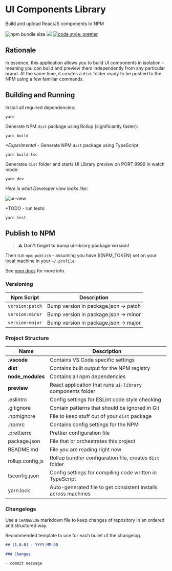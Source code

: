 # UI Components Library

Build and upload ReactJS components to NPM

![npm bundle size](https://img.shields.io/bundlephobia/min/ui-x-library) ![](https://img.shields.io/npm/l/ui-x-library) [![code style: prettier](https://img.shields.io/badge/code_style-prettier-ff69b4.svg)](https://github.com/prettier/prettier)

## Rationale

In essence, this application allows you to build UI components in isolation - meaning you can build and preview them independently from any particular brand. At the same time, it creates a `dist` folder ready to be pushed to the NPM using a few familiar commands.

## Building and Running

Install all required dependencies:

```
yarn
```

Generate NPM `dist` package using Rollup (significantly faster):

```
yarn build
```

_\*Experimental_ - Generate NPM `dist` package using TypeScript:

```
yarn build-tsc
```

Generates `dist` folder and starts UI Library preview on PORT:9999 in watch mode:

```
yarn dev
```

_Here is what Developer view looks like:_

![ui-view](https://user-images.githubusercontent.com/1299502/70335947-faa83780-1850-11ea-99da-d7d851972a81.png)

\*TODO - run tests:

```
yarn test
```

## Publish to NPM

> :warning: **Don't forget to bump ui-library package version!**

Then run `npm publish` - assuming you have \${NPM_TOKEN} set on your local machine in your `~/.profile`

See [npm docs](https://docs.npmjs.com/using-private-packages-in-a-ci-cd-workflow) for more info.

### Versioning

| Npm Script      | Description                           |
| --------------- | ------------------------------------- |
| `version:patch` | Bump version in package.json -> patch |
| `version:minor` | Bump version in package.json -> minor |
| `version:major` | Bump version in package.json -> major |

### Project Structure

| Name             | Description                                                    |
| ---------------- | -------------------------------------------------------------- |
| **.vscode**      | Contains VS Code specific settings                             |
| **dist**         | Contains built output for the NPM registry                     |
| **node_modules** | Contains all npm dependencies                                  |
| **preview**      | React application that runs `ui-library` components folder     |
| .eslintrc        | Config settings for ESLint code style checking                 |
| .gitignore       | Contain patterns that should be ignored in Git                 |
| .npmignore       | File to keep stuff out of your `dist` package                  |
| .npmrc           | Contains config settings for the NPM                           |
| .prettierrc      | Prettier configuration file                                    |
| package.json     | File that or orchestrates this project                         |
| README.md        | File you are reading right now                                 |
| rollup.config.js | Rollup bundler configuration file, creates `dist` folder       |
| tsconfig.json    | Config settings for compiling code written in TypeScript       |
| yarn.lock        | Auto-generated file to get consistent installs across machines |

### Changelogs

Use a `CHANGELOG` markdown file to keep changes of repository in an ordered and structured way.

Recommended template to use for each bullet of the changelog.

```markdown
## [1.0.0] - YYYY-MM-DD

### Changes

- commit message
```
